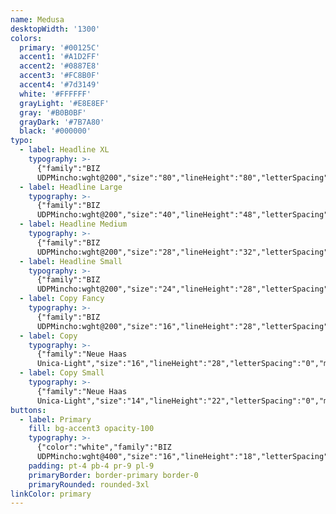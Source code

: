 ```yaml
---
name: Medusa
desktopWidth: '1300'
colors:
  primary: '#00125C'
  accent1: '#A1D2FF'
  accent2: '#0887E8'
  accent3: '#FC8B0F'
  accent4: '#7d3149'
  white: '#FFFFFF'
  grayLight: '#E8E8EF'
  gray: '#B0B0BF'
  grayDark: '#7B7A80'
  black: '#000000'
typo:
  - label: Headline XL
    typography: >-
      {"family":"BIZ
      UDPMincho:wght@200","size":"80","lineHeight":"80","letterSpacing":"-2","margin":"40","smSize":"40","smLineHeight":"50","smLetterSpacing":"-2","smMargin":"40"}
  - label: Headline Large
    typography: >-
      {"family":"BIZ
      UDPMincho:wght@200","size":"40","lineHeight":"48","letterSpacing":"0","margin":"0","smSize":"40","smLineHeight":"48","smLetterSpacing":"0","smMargin":"0"}
  - label: Headline Medium
    typography: >-
      {"family":"BIZ
      UDPMincho:wght@200","size":"28","lineHeight":"32","letterSpacing":"0","margin":"32","smSize":"28","smLineHeight":"32","smLetterSpacing":"0","smMargin":"32"}
  - label: Headline Small
    typography: >-
      {"family":"BIZ
      UDPMincho:wght@200","size":"24","lineHeight":"28","letterSpacing":"0","margin":"28","smSize":"24","smLineHeight":"28","smLetterSpacing":"0","smMargin":"28"}
  - label: Copy Fancy
    typography: >-
      {"family":"BIZ
      UDPMincho:wght@200","size":"16","lineHeight":"28","letterSpacing":"0","margin":"28","smSize":"16","smLineHeight":"28","smLetterSpacing":"0","smMargin":"28"}
  - label: Copy
    typography: >-
      {"family":"Neue Haas
      Unica-Light","size":"16","lineHeight":"28","letterSpacing":"0","margin":"28","smSize":"16","smLineHeight":"28","smLetterSpacing":"0","smMargin":"28"}
  - label: Copy Small
    typography: >-
      {"family":"Neue Haas
      Unica-Light","size":"14","lineHeight":"22","letterSpacing":"0","margin":"28","smSize":"14","smLineHeight":"22","smLetterSpacing":"0","smMargin":"28"}
buttons:
  - label: Primary
    fill: bg-accent3 opacity-100
    typography: >-
      {"color":"white","family":"BIZ
      UDPMincho:wght@400","size":"16","lineHeight":"18","letterSpacing":"0","smSize":"16","smLineHeight":"18","smLetterSpacing":"0"}
    padding: pt-4 pb-4 pr-9 pl-9
    primaryBorder: border-primary border-0
    primaryRounded: rounded-3xl
linkColor: primary
---
```


